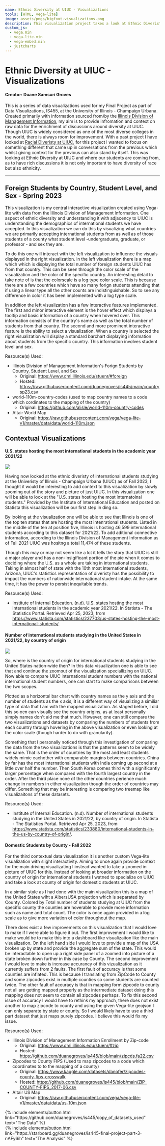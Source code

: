 ```yaml
---
name: Ethnic Diversity at UIUC - Visualizations
tools: [HTML, vega-lite]
image: assets/pngs/bigfoot-visualizations.png
description: This visualization project takes a look at Ethnic Diveristy at UIUC. More specifically where students originate from primarily internationally, but also domestically for context.
custom_js:
  - vega.min
  - vega-lite.min
  - vega-embed.min
  - justcharts
---
```


# Ethnic Diversity at UIUC - Visualizations

#### Creator: Duane Samsuri Groves

This is a series of data visualizations used for my Final Project as part of Data Visualizations, IS455, at the University of Illinois - Champaign Urbana. Created primarily with information sourced from/by the [Illinois Division of Management Information](https://www.dmi.illinois.edu/stuenr/), my aim is to provide infromation and context on raw data for the enrichment of discussions around diversity at UIUC. Though UIUC is widely considered as one of the most diverse colleges in the world, there is always room for improvement. With a past project I have looked at [Racial Diveristy at UIUC](https://duanegroves.com/Racial-Diversity-at-UIUC/), for this project I wanted to focus on something different that came up in conversations from the previous which whilst giving context for the previous can also stand by itself. This was looking at Ethnic Diversity at UIUC and where our students are coming from, as to have rich discussions it is not only important to have diversity of race but also ethnicity.

---

## Foreign Students by Country, Student Level, and Sex - Spring 2023

<vegachart schema-url="{{ site.baseurl }}/assets/json/ethnic_diveristy_at_UIUC_main.json" style="width: 100%"></vegachart>

This visualization is my central interactive visualization created using Vega-lite with data from the Illinois Division of Management Information. One aspect of ethnic diversity and understanding it with adjacency to UIUC is understanding the demographics of international students we have accepted. In this visualization we can do this by visualizing what countries we are primarily accepting international students from as well as of those students of a county what student level -undergraduate, graduate, or professor - and sex they are.

To do this one will interact with the left visualization to influence the visuals displayed in the right visualization. In the left visualization there is a map which which is displaying the total number of foreign students UIUC has from that country. This can be seen through the color scale of the visualization and the color of the specific country. An interesting detail to take note of is that the colorscale is a log type color scale. This is because there are a few countries which have so many forign students attending that if using a linear type all the other counts are indistinguishable. So to see any difference in color it has been implemented with a log type scale.

In addition the left visualization has a few interactive features implemented. The first and minor interactive element is the hover effect which displays a tooltip and basic information of a country when hovered over. This information consists of the country's name as well as the total number of students from that country. The second and more prominent interactive feature is the ability to select a visualization. When a country is selected the right visualization will display a standard barchart displaying information about students from the specific country. This information involves student level and sex.

Resource(s) Used:

- Illinois Division of Management Information's Forign Students by Country, Student Level, and Sex
  - Original: https://www.dmi.illinois.edu/stuenr/#foreign
  - Hosted: https://raw.githubusercontent.com/duanegroves/is445/main/countrysp23.csv
- world-110m-country-codes (used to map country names to a code which cordinates to the mapping of the country)
  - Original: https://github.com/alisle/world-110m-country-codes
- Altair World Map
  - Original: https://raw.githubusercontent.com/vega/vega-lite-v1/master/data/data/world-110m.json

## Contextual Visualizations

#### U.S. states hosting the most international students in the academic year 2021/22

<img src="{{ site.baseurl }}/assets/pngs/U.S. states hosting the most international students in the academic year 2021:2022.png">

Having now looked at the ethnic diveristy of international students studying at the Univeristy of Illinois - Champaign Urbana (UIUC) as of Fall 2023, I thought it would be interesting to add context to this visualization by slowly zooming out of the story and picture of just UIUC. In this visualization one will be able to look at the "U.S. states hosting the most internatoinal students." Provided by the Institute of International Education and posted on Statista this visualization will be our first step in ding so.

By looking at the visualization one will be able to see that Illinois is one of the top ten states that are hosting the most intenrational students. Listed in the middle of the ten at position five, Illinois is hosting 46,599 international students according to this dataset for 2021/22. To add aditional connective information, according to the Illinois Division of Management Information as of Fall 2021 UIUC was hositng a total 11,474 of these students.

Though this may or may not seem like a lot it tells the story that UIUC is still a major player and has a non-insigificant portion of the pie when it comes to deciding where the U.S. as a whole are taking in international students. Taking in almost half of state with the 10th most international students, Arizona, UIUC's statistics representation of diveristy has the possibility to impact the numbers of nationwide international student intake. At the same time, it has the power to persist inequitable trends.

Resource(s) Used:

- Institute of Internal Education. (n.d). U.S. states hosting the most international students in the academic year 2021/22. In Statista - The Statistics Portal. Retrieved Apr 25, 2023, from https://www.statista.com/statistics/237703/us-states-hosting-the-most-international-students/.

#### Number of international students studying in the United States in 2021/22, by country of origin

<img src="{{ site.baseurl }}/assets/pngs/International students in the U.S. by country of origin 2021:22.png">

So, where is the country of origin for international students studying in the United States nation-wide then? In this data visualization one is able to see that and continue the zoomout of the visualization speciallizing on UIUC. Now able to compare UIUC international student numbers with the national international student numbers, one can start to make comparisons between the two scopes.

Plotted as a horizontal bar chart with country names as the y axis and the number of students as the x axis, it is a different way of visualizing a similiar type of data that I am with the mapped visualization. As staged before, I did this so oen can visually see the country origins, as at least personally simply names don't aid me that much. However, one can still compare the two visualizations and datasets by comparing the numbers of students from each country through hovering in the above visualization or even looking at the color scale (though harder to do with granularity).

Something that I personally noticed through this investigation of comparing the data from the two visualizations is that the patterns seem to be widely the same. That is the order of countries by the most and least students widely mimic eachother with comparable margins between countries. China by far has the most international students with India coming up second at a little over half the number. Then South Korea comes third with a significantly larger percentage when compared with the fourth largest country in the order. After the third place none of the other countries perience much change in numbers in either visualization though the order of countries may differ. Something that may be interesting is comparing two treemap like visualizaitons of these datasets.

Resource(s) Used:

- Institute of Internal Education. (n.d). Number of international students studying in the United States in 2021/22, by country of origin. In Statista - The Statistics Portal. Retrieved Apr 25, 2023, from https://www.statista.com/statistics/233880/international-students-in-the-us-by-country-of-origin/.

#### Domestic Students by County - Fall 2022

<vegachart schema-url="{{ site.baseurl }}/assets/json/ethnic_diveristy_at_UIUC_context1.json" style="width: 100%"></vegachart>

For the third contextual data visualization it is another custom Vega-lite visualization with slight interactivity. Aiming to once again provide context for the main driving visualizating I instead wanted to take a zoomed in picture of UIUC for this. Instead of looking at broader information on the country of origin for international students I watned to specialize on UIUC and take a look at county of origin for domestic students at UIUC.

In a similar style as I had done with the main visualization this is a map of the United States wiht a AlbersUSA projection which is separated by County. Colored by Total number of students studying at UIUC from the specific county the counties are hoverable to provide more information such as name and total count. The color is once again provided in a log scale as to give more variation of color throughout the map.

There does exist a few improvements on this visualization that I would love to make if I were able to figure it out. The first improvement I would like to make would be to make this into a dashboard like visualizaiton like the main visualization. On the left hand side I would love to provide a map of the USA broken up by state and provide the aggregate sum of the state. This would be interactable to open up a right side panel of a zoomed into picture of a state broken down further in this case by County. The second improvement I would love to make is increase accurancy of this vizualization as it currently suffers from 2 faults. The first fault of accuracy is that some counties are inflated. This is because I translating from ZipCode to County and some zipcodes exist in multiple counties so some students are counted twice. The other fault of accuracy is that in mapping form zipcode to county not all are getting mapped properly as the intermediate dataset doing this mapping does not seem to contain all zipcodes perhaps. To fix this second issue of accuracy I would have to rethink my approach, there does not exist another to map zipcode to county and using the given Vega-lite geojson I can only separate by state or county. So I would likely have to use a third part dataset that just maps purely zipcodes. I believe this would fix my issue.

Resource(s) Used:

- Illinois Division of Management Information Enrollment by Zip-code
  - Original: https://www.dmi.illinois.edu/stuenr/#zip
  - Hosted: https://github.com/duanegroves/is445/blob/main/zipcds.fa22.csv
- Zipcodes to County FIPS (Used to map zipcodes to a code which coordinates to to the mapping of a county)
  - Original: https://www.kaggle.com/datasets/danofer/zipcodes-county-fips-crosswalk
  - Hosted: https://github.com/duanegroves/is445/blob/main/ZIP-COUNTY-FIPS_2017-06.csv
- Altair US Map
  - Original: https://raw.githubusercontent.com/vega/vega-lite-v1/master/data/data/us-10m.json

<div class="left">
{% include elements/button.html link="https://github.com/duanegroves/is445/copy_of_datasets_used" text="The Data" %}
</div>

<div class="right">
{% include elements/button.html link="https://starboard.gg/duanegroves/is445-final-project-part-3-nAFy6ih" text="The Analysis" %}
</div>
